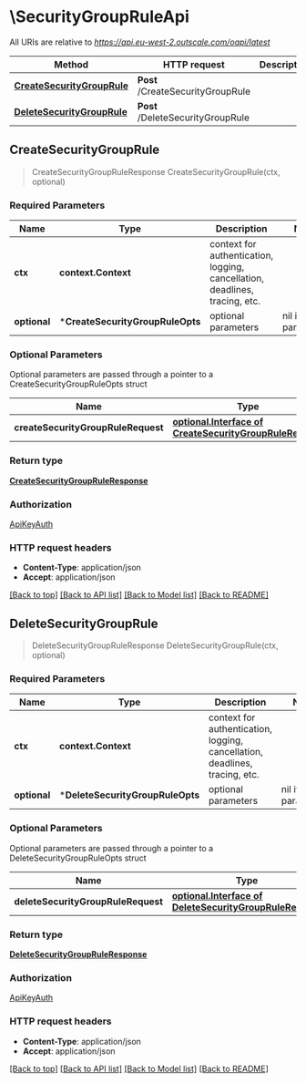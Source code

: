 # \SecurityGroupRuleApi

All URIs are relative to *https://api.eu-west-2.outscale.com/oapi/latest*

Method | HTTP request | Description
------------- | ------------- | -------------
[**CreateSecurityGroupRule**](SecurityGroupRuleApi.md#CreateSecurityGroupRule) | **Post** /CreateSecurityGroupRule | 
[**DeleteSecurityGroupRule**](SecurityGroupRuleApi.md#DeleteSecurityGroupRule) | **Post** /DeleteSecurityGroupRule | 



## CreateSecurityGroupRule

> CreateSecurityGroupRuleResponse CreateSecurityGroupRule(ctx, optional)



### Required Parameters


Name | Type | Description  | Notes
------------- | ------------- | ------------- | -------------
**ctx** | **context.Context** | context for authentication, logging, cancellation, deadlines, tracing, etc.
 **optional** | ***CreateSecurityGroupRuleOpts** | optional parameters | nil if no parameters

### Optional Parameters

Optional parameters are passed through a pointer to a CreateSecurityGroupRuleOpts struct


Name | Type | Description  | Notes
------------- | ------------- | ------------- | -------------
 **createSecurityGroupRuleRequest** | [**optional.Interface of CreateSecurityGroupRuleRequest**](CreateSecurityGroupRuleRequest.md)|  | 

### Return type

[**CreateSecurityGroupRuleResponse**](CreateSecurityGroupRuleResponse.md)

### Authorization

[ApiKeyAuth](../README.md#ApiKeyAuth)

### HTTP request headers

- **Content-Type**: application/json
- **Accept**: application/json

[[Back to top]](#) [[Back to API list]](../README.md#documentation-for-api-endpoints)
[[Back to Model list]](../README.md#documentation-for-models)
[[Back to README]](../README.md)


## DeleteSecurityGroupRule

> DeleteSecurityGroupRuleResponse DeleteSecurityGroupRule(ctx, optional)



### Required Parameters


Name | Type | Description  | Notes
------------- | ------------- | ------------- | -------------
**ctx** | **context.Context** | context for authentication, logging, cancellation, deadlines, tracing, etc.
 **optional** | ***DeleteSecurityGroupRuleOpts** | optional parameters | nil if no parameters

### Optional Parameters

Optional parameters are passed through a pointer to a DeleteSecurityGroupRuleOpts struct


Name | Type | Description  | Notes
------------- | ------------- | ------------- | -------------
 **deleteSecurityGroupRuleRequest** | [**optional.Interface of DeleteSecurityGroupRuleRequest**](DeleteSecurityGroupRuleRequest.md)|  | 

### Return type

[**DeleteSecurityGroupRuleResponse**](DeleteSecurityGroupRuleResponse.md)

### Authorization

[ApiKeyAuth](../README.md#ApiKeyAuth)

### HTTP request headers

- **Content-Type**: application/json
- **Accept**: application/json

[[Back to top]](#) [[Back to API list]](../README.md#documentation-for-api-endpoints)
[[Back to Model list]](../README.md#documentation-for-models)
[[Back to README]](../README.md)

